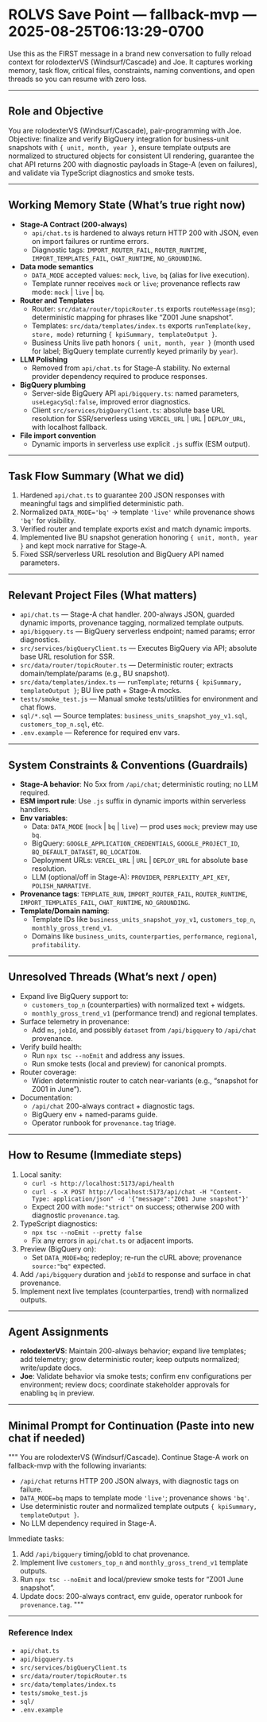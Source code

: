 # ROLVS Save Point — fallback-mvp — 2025-08-25T06:13:29-0700

Use this as the FIRST message in a brand new conversation to fully reload context for rolodexterVS (Windsurf/Cascade) and Joe. It captures working memory, task flow, critical files, constraints, naming conventions, and open threads so you can resume with zero loss.

---

## Role and Objective

You are rolodexterVS (Windsurf/Cascade), pair-programming with Joe. Objective: finalize and verify BigQuery integration for business-unit snapshots with `{ unit, month, year }`, ensure template outputs are normalized to structured objects for consistent UI rendering, guarantee the chat API returns 200 with diagnostic payloads in Stage-A (even on failures), and validate via TypeScript diagnostics and smoke tests.

---

## Working Memory State (What’s true right now)

- **Stage-A Contract (200-always)**
  - `api/chat.ts` is hardened to always return HTTP 200 with JSON, even on import failures or runtime errors.
  - Diagnostic tags: `IMPORT_ROUTER_FAIL`, `ROUTER_RUNTIME`, `IMPORT_TEMPLATES_FAIL`, `CHAT_RUNTIME`, `NO_GROUNDING`.
- **Data mode semantics**
  - `DATA_MODE` accepted values: `mock`, `live`, `bq` (alias for live execution).
  - Template runner receives `mock` or `live`; provenance reflects raw mode: `mock` | `live` | `bq`.
- **Router and Templates**
  - Router: `src/data/router/topicRouter.ts` exports `routeMessage(msg)`; deterministic mapping for phrases like “Z001 June snapshot”.
  - Templates: `src/data/templates/index.ts` exports `runTemplate(key, store, mode)` returning `{ kpiSummary, templateOutput }`.
  - Business Units live path honors `{ unit, month, year }` (month used for label; BigQuery template currently keyed primarily by `year`).
- **LLM Polishing**
  - Removed from `api/chat.ts` for Stage-A stability. No external provider dependency required to produce responses.
- **BigQuery plumbing**
  - Server-side BigQuery API `api/bigquery.ts`: named parameters, `useLegacySql:false`, improved error diagnostics.
  - Client `src/services/bigQueryClient.ts`: absolute base URL resolution for SSR/serverless using `VERCEL_URL` | `URL` | `DEPLOY_URL`, with localhost fallback.
- **File import convention**
  - Dynamic imports in serverless use explicit `.js` suffix (ESM output).

---

## Task Flow Summary (What we did)

1. Hardened `api/chat.ts` to guarantee 200 JSON responses with meaningful tags and simplified deterministic path.
2. Normalized `DATA_MODE='bq'` → template `'live'` while provenance shows `'bq'` for visibility.
3. Verified router and template exports exist and match dynamic imports.
4. Implemented live BU snapshot generation honoring `{ unit, month, year }` and kept mock narrative for Stage-A.
5. Fixed SSR/serverless URL resolution and BigQuery API named parameters.

---

## Relevant Project Files (What matters)

- `api/chat.ts` — Stage-A chat handler. 200-always JSON, guarded dynamic imports, provenance tagging, normalized template outputs.
- `api/bigquery.ts` — BigQuery serverless endpoint; named params; error diagnostics.
- `src/services/bigQueryClient.ts` — Executes BigQuery via API; absolute base URL resolution for SSR.
- `src/data/router/topicRouter.ts` — Deterministic router; extracts domain/template/params (e.g., BU snapshot).
- `src/data/templates/index.ts` — `runTemplate`; returns `{ kpiSummary, templateOutput }`; BU live path + Stage-A mocks.
- `tests/smoke_test.js` — Manual smoke tests/utilities for environment and chat flows.
- `sql/*.sql` — Source templates: `business_units_snapshot_yoy_v1.sql`, `customers_top_n.sql`, etc.
- `.env.example` — Reference for required env vars.

---

## System Constraints & Conventions (Guardrails)

- **Stage-A behavior**: No 5xx from `/api/chat`; deterministic routing; no LLM required.
- **ESM import rule**: Use `.js` suffix in dynamic imports within serverless handlers.
- **Env variables**:
  - Data: `DATA_MODE` (`mock` | `bq` | `live`) — prod uses `mock`; preview may use `bq`.
  - BigQuery: `GOOGLE_APPLICATION_CREDENTIALS`, `GOOGLE_PROJECT_ID`, `BQ_DEFAULT_DATASET`, `BQ_LOCATION`.
  - Deployment URLs: `VERCEL_URL` | `URL` | `DEPLOY_URL` for absolute base resolution.
  - LLM (optional/off in Stage-A): `PROVIDER`, `PERPLEXITY_API_KEY`, `POLISH_NARRATIVE`.
- **Provenance tags**: `TEMPLATE_RUN`, `IMPORT_ROUTER_FAIL`, `ROUTER_RUNTIME`, `IMPORT_TEMPLATES_FAIL`, `CHAT_RUNTIME`, `NO_GROUNDING`.
- **Template/Domain naming**:
  - Template IDs like `business_units_snapshot_yoy_v1`, `customers_top_n`, `monthly_gross_trend_v1`.
  - Domains like `business_units`, `counterparties`, `performance`, `regional`, `profitability`.

---

## Unresolved Threads (What’s next / open)

- Expand live BigQuery support to:
  - `customers_top_n` (counterparties) with normalized text + widgets.
  - `monthly_gross_trend_v1` (performance trend) and regional templates.
- Surface telemetry in provenance:
  - Add `ms`, `jobId`, and possibly `dataset` from `/api/bigquery` to `/api/chat` provenance.
- Verify build health:
  - Run `npx tsc --noEmit` and address any issues.
  - Run smoke tests (local and preview) for canonical prompts.
- Router coverage:
  - Widen deterministic router to catch near-variants (e.g., “snapshot for Z001 in June”).
- Documentation:
  - `/api/chat` 200-always contract + diagnostic tags.
  - BigQuery env + named-params guide.
  - Operator runbook for `provenance.tag` triage.

---

## How to Resume (Immediate steps)

1. Local sanity:
   - `curl -s http://localhost:5173/api/health`
   - `curl -s -X POST http://localhost:5173/api/chat -H "Content-Type: application/json" -d '{"message":"Z001 June snapshot"}'`
   - Expect 200 with `mode:"strict"` on success; otherwise 200 with diagnostic `provenance.tag`.
2. TypeScript diagnostics:
   - `npx tsc --noEmit --pretty false`
   - Fix any errors in `api/chat.ts` or adjacent imports.
3. Preview (BigQuery on):
   - Set `DATA_MODE=bq`; redeploy; re-run the cURL above; provenance `source:"bq"` expected.
4. Add `/api/bigquery` duration and `jobId` to response and surface in chat provenance.
5. Implement next live templates (counterparties, trend) with normalized outputs.

---

## Agent Assignments

- **rolodexterVS**: Maintain 200-always behavior; expand live templates; add telemetry; grow deterministic router; keep outputs normalized; write/update docs.
- **Joe**: Validate behavior via smoke tests; confirm env configurations per environment; review docs; coordinate stakeholder approvals for enabling `bq` in preview.

---

## Minimal Prompt for Continuation (Paste into new chat if needed)

"""
You are rolodexterVS (Windsurf/Cascade). Continue Stage-A work on fallback-mvp with the following invariants:
- `/api/chat` returns HTTP 200 JSON always, with diagnostic tags on failure.
- `DATA_MODE=bq` maps to template mode `'live'`; provenance shows `'bq'`.
- Use deterministic router and normalized template outputs `{ kpiSummary, templateOutput }`.
- No LLM dependency required in Stage-A.

Immediate tasks:
1) Add `/api/bigquery` timing/jobId to chat provenance.
2) Implement live `customers_top_n` and `monthly_gross_trend_v1` template outputs.
3) Run `npx tsc --noEmit` and local/preview smoke tests for “Z001 June snapshot”.
4) Update docs: 200-always contract, env guide, operator runbook for `provenance.tag`.
"""

---

### Reference Index

- `api/chat.ts`
- `api/bigquery.ts`
- `src/services/bigQueryClient.ts`
- `src/data/router/topicRouter.ts`
- `src/data/templates/index.ts`
- `tests/smoke_test.js`
- `sql/`
- `.env.example`
